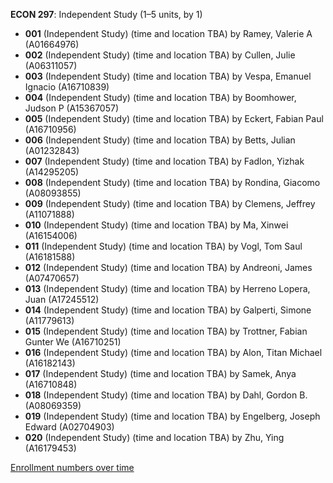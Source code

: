 **ECON 297**: Independent Study (1–5 units, by 1)

- **001** (Independent Study) (time and location TBA) by Ramey, Valerie A (A01664976)
- **002** (Independent Study) (time and location TBA) by Cullen, Julie (A06311057)
- **003** (Independent Study) (time and location TBA) by Vespa, Emanuel Ignacio (A16710839)
- **004** (Independent Study) (time and location TBA) by Boomhower, Judson P (A15367057)
- **005** (Independent Study) (time and location TBA) by Eckert, Fabian Paul (A16710956)
- **006** (Independent Study) (time and location TBA) by Betts, Julian (A01232843)
- **007** (Independent Study) (time and location TBA) by Fadlon, Yizhak (A14295205)
- **008** (Independent Study) (time and location TBA) by Rondina, Giacomo (A08093855)
- **009** (Independent Study) (time and location TBA) by Clemens, Jeffrey (A11071888)
- **010** (Independent Study) (time and location TBA) by Ma, Xinwei (A16154006)
- **011** (Independent Study) (time and location TBA) by Vogl, Tom Saul (A16181588)
- **012** (Independent Study) (time and location TBA) by Andreoni, James (A07470657)
- **013** (Independent Study) (time and location TBA) by Herreno Lopera, Juan (A17245512)
- **014** (Independent Study) (time and location TBA) by Galperti, Simone (A11779613)
- **015** (Independent Study) (time and location TBA) by Trottner, Fabian Gunter We (A16710251)
- **016** (Independent Study) (time and location TBA) by Alon, Titan Michael (A16182143)
- **017** (Independent Study) (time and location TBA) by Samek, Anya (A16710848)
- **018** (Independent Study) (time and location TBA) by Dahl, Gordon B. (A08069359)
- **019** (Independent Study) (time and location TBA) by Engelberg, Joseph Edward (A02704903)
- **020** (Independent Study) (time and location TBA) by Zhu, Ying (A16179453)

[Enrollment numbers over time](./ECON297.tsv)
